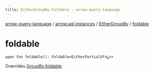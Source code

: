 ```yaml
---
title: EitherGroupBy.foldable - arrow-query-language
---
```


[arrow-query-language](../../index.html) / [arrow.aql.instances](../index.html) / [EitherGroupBy](index.html) / [foldable](./foldable.html)

# foldable

`open fun foldable(): Foldable<EitherPartialOf<`[`L`](index.html#L)`>>`

Overrides [GroupBy.foldable](../../arrow.aql/-group-by/foldable.html)

